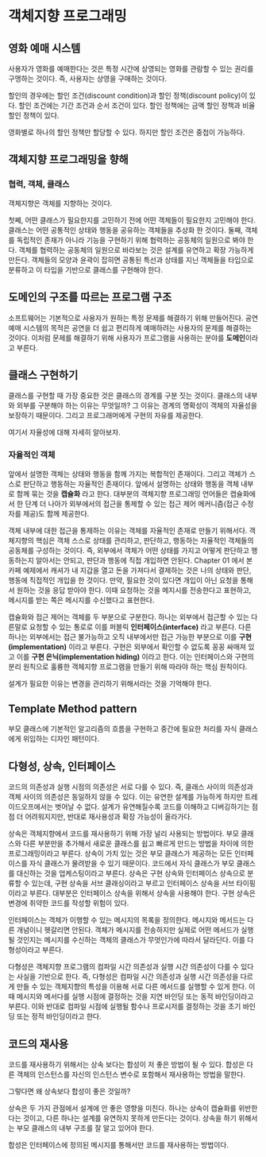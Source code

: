 # 객체지향 프로그래밍

## 영화 예매 시스템

사용자가 영화를 예매한다는 것은 특정 시간에 상영되는 영화를 관람할 수 있는 권리를 구맹하는 것이다. 
즉, 사용자는 상영을 구매하는 것이다.

할인의 경우에는 할인 조건(discount condition)과 할인 정책(discount policy)이 있다.
할인 조건에는 기간 조건과 순서 조건이 있다. 할인 정책에는 금액 할인 정책과 비율 할인 정책이 있다.

영화별로 하나의 할인 정책만 할당할 수 있다. 하지만 할인 조건은 중첩이 가능하다.

## 객체지향 프로그래밍을 향해

### 협력, 객체, 클래스

객체지향은 객체를 지향하는 것이다. 

첫쩨, 어떤 클래스가 필요한지를 고민하기 전에 어떤 객체들이 필요한지 고민해야 한다. 클래스는 어떤 공통적인 상태와 행동을 공유하는 객체들을 추상화 한 것이다.
둘째, 객체를 독립적인 존재가 아니라 기능을 구현하기 위해 협력하는 공동체의 일원으로 봐야 한다. 
객체를 협력하는 공동체의 일원으로 바라보는 것은 설계를 유연하고 확장 가능하게 만든다.
객체들의 모양과 윤곽이 잡히면 공통된 특선과 상태를 지닌 객체들을 타입으로 분류하고 이 타입을 기반으로 클래스를 구현해야 한다.

## 도메인의 구조를 따르는 프로그램 구조

소프트웨어는 기본적으로 사용자가 원하는 특정 문제를 해결하기 위해 만들어진다. 
공연 예매 시스템의 목적은 공연을 더 쉽고 편리하게 예매하려는 사용자의 문제를 해결하는 것이다. 
이처럼 문제를 해결하기 위해 사용자가 프로그램을 사용하는 분야를 **도메인**이라고 부른다.

## 클래스 구현하기

클래스를 구현할 때 가장 중요한 것은 클래스의 경계를 구분 짓는 것이다. 클래스의 내부와 외부를 구분해야 하는 이유는 무엇일까?
그 이유는 경계의 명확성이 객체의 자율성을 보장하기 때문이다. 그리고 프로그래머에게 구현의 자유를 제공한다.

여기서 자율성에 대해 자세히 알아보자.

### 자율적인 객체

앞에서 설명한 객체는 상태와 행동을 함께 가지는 복합적인 존재이다. 그리고 객체가 스스로 판단하고 행동하는 자율적인 존재이다. 
앞에서 설명하는 상태와 행동을 객체 내부로 함께 묶는 것을 **캡슐화** 라고 한다.
대부분의 객체지향 프로그래밍 언어들은 캡슐화에서 한 단계 더 나아가 외부에서의 접근을 통제할 수 있는 접근 제어 메커니즘(접근 수정자를 제공)도 함께 제공한다.

객체 내부에 대한 접근을 통제하는 이유는 객체를 자율적인 존재로 만들기 위해서다.
객체지향의 핵심은 객체 스스로 상태를 관리하고, 판단하고, 행동하는 자율적인 객체들의 공동체를 구성하는 것이다.
즉, 외부에서 객체가 어떤 상태를 가지고 어떻게 판단하고 행동하는지 알아서는 안되고, 판단과 행동에 직접 개입하면 안된다.
Chapter 01 에서 본 카페 예제에서 캐셔가 내 지갑을 열고 돈을 가져다서 결제하는 것은 나의 상태와 판단, 행동에 직접적인 개입을 한 것이다.
만약, 필요한 것이 있다면 개입이 아닌 요청을 통해서 원하는 것을 응답 받아야 한다. 이때 요청하는 것을 메지시를 전송한다고 표현하고, 메시지를 받는 쪽은 메시지를 수신했다고 표현한다.

캡슐화와 접근 제어는 객체를 두 부분으로 구분한다. 하나는 외부에서 접근할 수 있는 다른말로 요청할 수 있는 통로로 이를 퍼블릭 **인터페이스(interface)** 라고 부른다. 
다른 하나는 외부에서는 접근 불가능하고 오직 내부에서만 접근 가능한 부분으로 이를 **구현(implementation)** 이라고 부른다. 구현은 외부에서 확인할 수 없도록 꽁꽁 싸매져 있고 이를 **구현 은닉(implementation hiding)** 이라고 한다.
이는 인터페이스와 구현의 분리 원칙으로 훌륭한 객체지향 프로그램을 만들기 위해 따라야 하는 핵심 원칙이다.

설계가 필요한 이유는 변경을 관리하기 위해서라는 것을 기억해야 한다.

## Template Method pattern

부모 클래스에 기본적인 알고리즘의 흐름을 구현하고 중간에 필요한 처리를 자식 클래스에게 위임하는 디자인 패턴이다.


## 다형성, 상속, 인터페이스

코드의 의존성과 실행 시점의 의존성은 서로 다를 수 있다. 즉, 클래스 사이의 의존성과 객체 사이의 의존성은 동일하지 않을 수 있다. 
이는 유연한 설계를 가능하게 하지만 트레이드오프에서는 벗어날 수 없다. 설계가 유연해질수록 코드를 이해하고 디버깅하기는 점점 더 어려워지지만, 반대로 재사용성과 확장 가능성이 올라가다.

상속은 객체지향에서 코드를 재사용하기 위해 가장 널리 사용되는 방법이다. 부모 클래스와 다른 부분만을 추가해서 새로운 클래스를 쉽고 빠르게 만드는 방법을 차이에 의한 프로그래밍이라고 부른다.
상속이 가치 있는 것은 부모 클래스가 제공하는 모든 인터페이스를 자식 클래스가 물려받을 수 있기 때문이다. 코드에서 자식 클래스가 부모 클래스를 대신하는 것을 업케스팅이라고 부른다.
상속은 구현 상속와 인터페이스 상속으로 분류할 수 있는데, 구현 상속을 서브 클래싱이라고 부르고 인터페이스 상속을 서브 타이핑이라고 부른다. 
대부분은 인터페이스 상속을 위해서 상속을 사용해야 한다. 구현 상속은 변경에 취약한 코드를 작성할 위험이 있다.

인터페이스는 객체가 이행할 수 있는 메시지의 목록을 정의한다. 메시지와 메서드는 다른 개념이니 헷갈리면 안된다.
객체가 메시지를 전송하지만 실제로 어떤 메서드가 실행될 것인지는 메시지를 수신하는 객체의 클래스가 무엇인가에 따라서 달라딘다. 이를 다형성이라고 부른다.

다형성은 객체지향 프로그램의 컴파일 시간 의존성과 실행 시간 의존성이 다를 수 있다는 사실을 기반으로 한다. 
즉, 다형성은 컴파일 시간 의존성과 실행 시간 의존성을 다르게 만들 수 있는 객체지향의 특성을 이용해 서로 다른 메서드를 실행할 수 있게 한다.
이때 메시지와 메서다를 실행 시점에 결정하는 것을 지연 바인딩 또는 동적 바인딩이라고 부른다. 이와 반대로 컴파일 시점에 실행될 함수나 프로시저를 결정하는 것을 초기 바인딩 또는 정적 바인딩이라고 한다.

## 코드의 재사용

코드를 재사용하기 위해서는 상속 보다는 합성이 저 좋은 방법이 될 수 있다. 합성은 다른 객체의 인스턴스를 자신의 인스턴스 변수로 포함해서 재사용하는 방법을 말한다.

그렇다면 왜 상속보다 합성이 좋은 것일까?

상속은 두 가지 관점에서 설계에 안 좋은 영향을 미친다. 하나는 상속이 캡슐화를 위반한다는 것이고, 다른 하나는 설계를 유연하지 못하게 만든다는 것이다.
상속을 하기 위해서는 부모 클래스의 내부 구조를 잘 알고 있어야 한다.

합성은 인터페이스에 정의된 메시지를 통해서만 코드를 재사용하는 방법이다.
